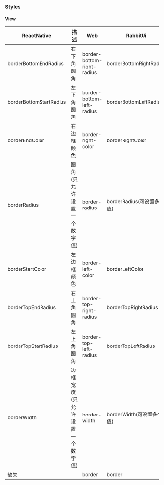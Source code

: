 ### Styles

#### View

| ReactNative | 描述     | Web | RabbitUi |
| ----------- | ---- | ---- | ---- |
| borderBottomEndRadius | 右下角圆角 | border-bottom-right-radius | borderBottomRightRadius |
| borderBottomStartRadius | 左下角圆角 | border-bottom-left-radius | borderBottomLeftRadius |
| borderEndColor | 右边框颜色 | border-right-color | borderRightColor |
| borderRadius | 圆角(只允许设置一个数字值) | border-radius | borderRadius(可设置多个值) |
| borderStartColor | 左边框颜色 | border-left-color | borderLeftColor |
| borderTopEndRadius | 右上角圆角 | border-top-right-radius | borderTopRightRadius |
| borderTopStartRadius | 左上角圆角 | border-top-left-radius | borderTopLeftRadius |
| borderWidth | 边框宽度(只允许设置一个数字值) | border-width | borderWidth(可设置多个值) |
| 缺失 |  | border | border |

